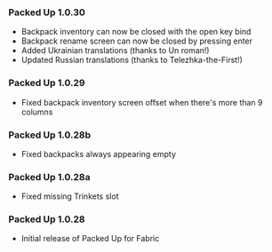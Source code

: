 ### Packed Up 1.0.30
- Backpack inventory can now be closed with the open key bind
- Backpack rename screen can now be closed by pressing enter
- Added Ukrainian translations (thanks to Un roman!)
- Updated Russian translations (thanks to Telezhka-the-First!)

### Packed Up 1.0.29
- Fixed backpack inventory screen offset when there's more than 9 columns

### Packed Up 1.0.28b
- Fixed backpacks always appearing empty

### Packed Up 1.0.28a
- Fixed missing Trinkets slot

### Packed Up 1.0.28
- Initial release of Packed Up for Fabric
